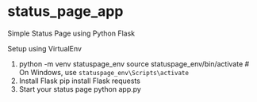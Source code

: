 # status_page_app
Simple Status Page using Python Flask

Setup using VirtualEnv
1) python -m venv statuspage_env
source statuspage_env/bin/activate  # On Windows, use `statuspage_env\Scripts\activate`
2) Install Flask
pip install Flask requests
3) Start your status page 
python app.py
